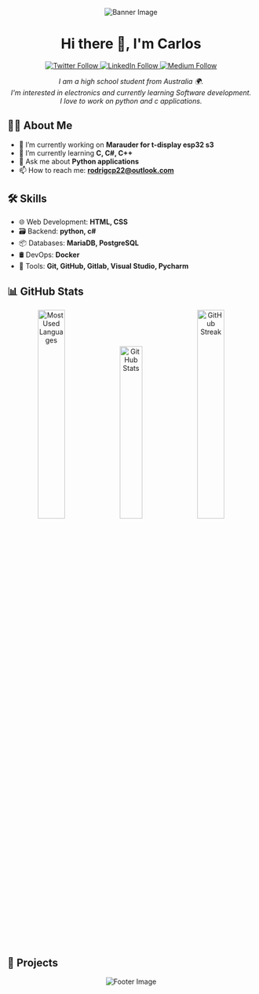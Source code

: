 <!-- Banner image -->
<p align="center">
  <img src="YOUR_BANNER_IMAGE_URL" alt="Banner Image">
</p>

<h1 align="center">Hi there 👋, I'm Carlos</h1>

<p align="center">
  <!-- Social badges -->
  <a href="YOUR_TWITTER_PROFILE_LINK">
    <img alt="Twitter Follow" src="https://img.shields.io/twitter/follow/YOUR_TWITTER_USERNAME?style=social">
  </a>
  <a href="YOUR_LINKEDIN_PROFILE_LINK">
    <img alt="LinkedIn Follow" src="https://img.shields.io/badge/-LinkedIn-blue?style=social&logo=linkedin">
  </a>
  <a href="YOUR_MEDIUM_PROFILE_LINK">
    <img alt="Medium Follow" src="https://img.shields.io/badge/-Medium-black?style=social&logo=medium">
  </a>
</p>

<p align="center">
  <!-- Introduction -->
  <em>
    I am a high school student from Australia 🌍. <br>
    I'm interested in electronics and currently learning Software development. <br>
    I love to work on python and c applications.
  </em>
</p>

<!-- About Me section -->
## 👨‍💻 About Me
- 🔭 I’m currently working on **Marauder for t-display esp32 s3**
- 🌱 I’m currently learning **C, C#, C++**
- 💬 Ask me about **Python applications**
- 📫 How to reach me: **rodrigcp22@outlook.com**

<!-- Skills section -->
## 🛠 Skills
- 🌐 Web Development: **HTML, CSS**
- 🗃️ Backend: **python, c#**
- 📦 Databases: **MariaDB, PostgreSQL**
- 🛢️ DevOps: **Docker**
- 🔧 Tools: **Git, GitHub, Gitlab, Visual Studio, Pycharm**

<!-- GitHub Stats section -->
## 📊 GitHub Stats
<p align="center">
  
  <img src="https://github-readme-stats.vercel.app/api/top-langs/?username=CptDarkrex&layout=compact&theme=algolia" alt="Most Used Languages" width="33%">
  <img src="https://github-readme-stats.vercel.app/api?username=CptDarkrex&show_icons=true&theme=algolia" alt="GitHub Stats" width="30%">
  <img src="https://github-readme-streak-stats.herokuapp.com/?user=CptDarkrex&theme=algolia" alt="GitHub Streak" width="33%">
</p>

<!-- Projects section -->
## 🚀 Projects
<!-- Add your projects here with the format:
- [Project Name](Link to Project) - Brief Description
-->

<!-- Footer -->
<p align="center">
  <img src="YOUR_FOOTER_IMAGE_URL" alt="Footer Image">
</p>

